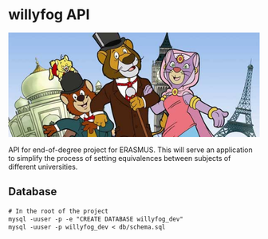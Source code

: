# willyfog API

![Willy Fog](docs/willy-fog.jpg "Willy Fog")

API for end-of-degree project for ERASMUS. This will serve an application to simplify
the process of setting equivalences between subjects of different universities.

## Database

```
# In the root of the project
mysql -uuser -p -e "CREATE DATABASE willyfog_dev"
mysql -uuser -p willyfog_dev < db/schema.sql
```